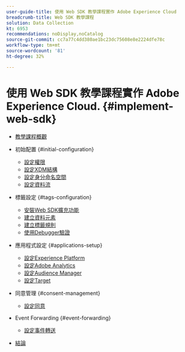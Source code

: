 ```yaml
---
user-guide-title: 使用 Web SDK 教學課程實作 Adobe Experience Cloud
breadcrumb-title: Web SDK 教學課程
solution: Data Collection
kt: 6953
recommendations: noDisplay,noCatalog
source-git-commit: cc7a77c4dd380ae1bc23dc75608e8e2224dfe78c
workflow-type: tm+mt
source-wordcount: '81'
ht-degree: 32%

---
```



# 使用 Web SDK 教學課程實作 Adobe Experience Cloud. {#implement-web-sdk}

+ [教學課程概觀](overview.md)
+ 初始配置 {#initial-configuration}
   + [設定權限](configure-permissions.md)
   + [設定XDM結構](configure-schemas.md)
   + [設定身分命名空間](configure-identities.md)
   + [設定資料流](configure-datastream.md)

+ 標籤設定 {#tags-configuration}
   + [安裝Web SDK擴充功能](install-web-sdk.md)
   + [建立資料元素](create-data-elements.md)
   + [建立標籤規則](create-tag-rule.md)
   + [使用Debugger驗證](validate-with-debugger.md)

+ 應用程式設定 {#applications-setup}
   + [設定Experience Platform](setup-experience-platform.md)
   + [設定Adobe Analytics](setup-analytics.md)
   + [設定Audience Manager](setup-audience-manager.md)
   + [設定Target](setup-target.md)

+ 同意管理 {#consent-management}
   + [設定同意](setup-consent.md)

+ Event Forwarding {#event-forwarding}
   + [設定事件轉送](setup-event-forwarding.md)

+ [結論](conclusion.md)

